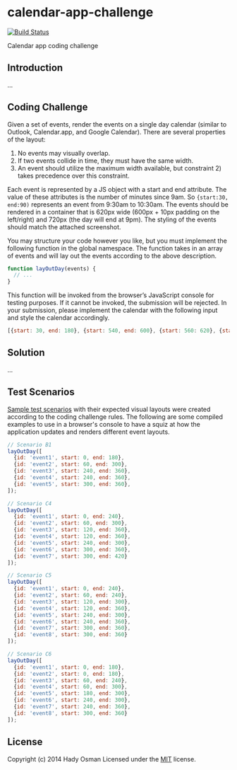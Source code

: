 # calendar-app-challenge

[![Build Status](https://travis-ci.org/hadynz/calendar-app-challenge.svg)](https://travis-ci.org/hadynz/calendar-app-challenge)

Calendar app coding challenge

## Introduction
...

## Coding Challenge

Given a set of events, render the events on a single day calendar (similar to Outlook, Calendar.app, and 
Google Calendar). There are several properties of the layout:

1. No events may visually overlap.
2. If two events collide in time, they must have the same width.
3. An event should utilize the maximum width available, but constraint 2) takes precedence over this constraint.

Each event is represented by a JS object with a start and end attribute. The value of these attributes is the 
number of minutes since 9am. So `{start:30, end:90)` represents an event from 9:30am to 10:30am. The events should be 
rendered in a container that is 620px wide (600px + 10px padding on the left/right) and 720px (the day will end 
at 9pm). The styling of the events should match the attached screenshot.

You may structure your code however you like, but you must implement the following function in the global namespace. 
The function takes in an array of events and will lay out the events according to the above description.

```js
function layOutDay(events) {
  // ...
}
```

This function will be invoked from the browser’s JavaScript console for testing purposes. If it cannot be invoked, 
the submission will be rejected. In your submission, please implement the calendar with the following input and style 
the calendar accordingly.

```js
[{start: 30, end: 180}, {start: 540, end: 600}, {start: 560: 620}, {start: 610, end: 670}]
```

## Solution
...

## Test Scenarios

[Sample test scenarios](http://bit.ly/1vrptyB) with their expected visual layouts were created according to the 
coding challenge rules. The following are some compiled examples to use in a browser's console to have a squiz at 
how the application updates and renders different event layouts.

```js
// Scenario B1
layOutDay([
  {id: 'event1', start: 0, end: 180},
  {id: 'event2', start: 60, end: 300},
  {id: 'event3', start: 240, end: 360},
  {id: 'event4', start: 240, end: 360},
  {id: 'event5', start: 300, end: 360},
]);

// Scenario C4
layOutDay([
  {id: 'event1', start: 0, end: 240},
  {id: 'event2', start: 60, end: 300},
  {id: 'event3', start: 120, end: 360},
  {id: 'event4', start: 120, end: 360},
  {id: 'event5', start: 240, end: 300},
  {id: 'event6', start: 300, end: 360},
  {id: 'event7', start: 300, end: 420}
]);

// Scenario C5
layOutDay([
  {id: 'event1', start: 0, end: 240},
  {id: 'event2', start: 60, end: 240},
  {id: 'event3', start: 120, end: 300},
  {id: 'event4', start: 120, end: 360},
  {id: 'event5', start: 240, end: 300},
  {id: 'event6', start: 240, end: 360},
  {id: 'event7', start: 300, end: 360},
  {id: 'event8', start: 300, end: 360}
]);

// Scenario C6
layOutDay([
  {id: 'event1', start: 0, end: 180},
  {id: 'event2', start: 0, end: 180},
  {id: 'event3', start: 60, end: 240},
  {id: 'event4', start: 60, end: 300},
  {id: 'event5', start: 180, end: 300},
  {id: 'event6', start: 240, end: 300},
  {id: 'event7', start: 240, end: 360},
  {id: 'event8', start: 300, end: 360}
]);

```

## License

Copyright (c) 2014 Hady Osman
Licensed under the [MIT](blob/master/LICENSE) license.
